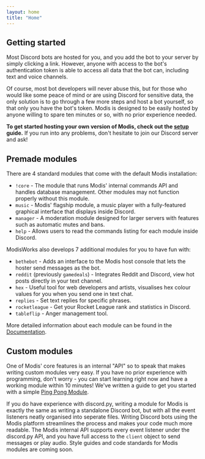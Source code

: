 ```yaml
---
layout: home
title: "Home"
---
```


## Getting started

Most Discord bots are hosted for you, and you add the bot to your server by simply clicking a link. However, anyone with access to the bot's authentication token is able to access all data that the bot can, including text and voice channels.

Of course, most bot developers will never abuse this, but for those who would like some peace of mind or are using Discord for sensitive data, the only solution is to go through a few more steps and host a bot yourself, so that only you have the bot's token. Modis is designed to be easily hosted by anyone willing to spare ten minutes or so, with no prior experience needed.

**To get started hosting your own version of Modis, check out the [setup](./doc/guides/setup.md) guide.** If you run into any problems, don't hesitate to join our Discord server and ask!

## Premade modules

There are 4 standard modules that come with the default Modis installation:

- `!core` - The module that runs Modis' internal commands API and handles database management. Other modules may not function properly without this module.
- `music` - Modis' flagship module, a music player with a fully-featured graphical interface that displays inside Discord.
- `manager` - A moderation module designed for larger servers with features such as automatic mutes and bans.
- `help` - Allows users to read the commands listing for each module inside Discord.

ModisWorks also develops 7 additional modules for you to have fun with:

- `bethebot` - Adds an interface to the Modis host console that lets the hoster send messages as the bot.
- `reddit` (previously `gamedeals`) - Integrates Reddit and Discord, view hot posts directly in your text channel.
- `hex` - Useful tool for web developers and artists, visualises hex colour values for you when you send one in text chat.
- `replies` - Set text replies for specific phrases.
- `rocketleague` - Get your Rocket League rank and statistics in Discord.
- `tableflip` - Anger management tool.

More detailed information about each module can be found in the [Documentation](https://infraxion.github.io/modis/documentation/#modules).

## Custom modules

One of Modis' core features is an internal "API" so to speak that makes writing custom modules very easy. If you have no prior experience with programming, don't worry - you can start learning right now and have a working module within 10 minutes! We've written a guide to get you started with a simple [Ping Pong Module](./doc/guides/ping-pong.md).

If you do have experience with discord.py, writing a module for Modis is exactly the same as writing a standalone Discord bot, but with all the event listeners neatly organised into seperate files. Writing Discord bots using the Modis platform streamlines the process and makes your code much more readable. The Modis internal API supports every event listener under the discord.py API, and you have full access to the `client` object to send messages or play audio. Style guides and code standards for Modis modules are coming soon.

